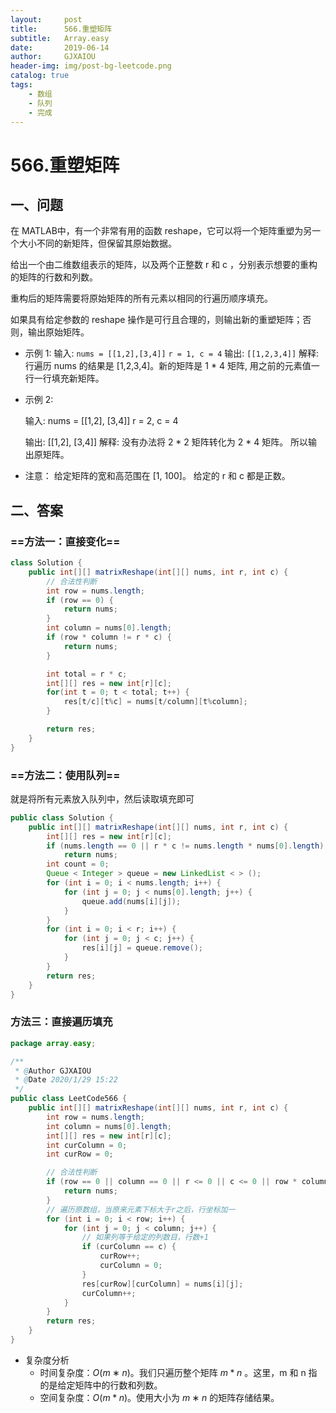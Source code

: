 ```yaml
---
layout:     post
title:      566.重塑矩阵
subtitle:   Array.easy
date:       2019-06-14
author:     GJXAIOU
header-img: img/post-bg-leetcode.png
catalog: true
tags:
    - 数组
	- 队列
	- 完成
---
```



# 566.重塑矩阵

## 一、问题

在 MATLAB中，有一个非常有用的函数 reshape，它可以将一个矩阵重塑为另一个大小不同的新矩阵，但保留其原始数据。

给出一个由二维数组表示的矩阵，以及两个正整数 r 和 c ，分别表示想要的重构的矩阵的行数和列数。

重构后的矩阵需要将原始矩阵的所有元素以相同的行遍历顺序填充。

如果具有给定参数的 reshape 操作是可行且合理的，则输出新的重塑矩阵；否则，输出原始矩阵。

- 示例 1: 
输入: 
`nums = [[1,2],[3,4]]`
`r = 1, c = 4`
输出: `[[1,2,3,4]]`
解释:
行遍历 nums 的结果是 [1,2,3,4]。新的矩阵是 1 * 4 矩阵, 用之前的元素值一行一行填充新矩阵。

- 示例 2:

  输入: 
  nums = 
  [[1,2],
   [3,4]]
  r = 2, c = 4

  输出: 
  [[1,2],
   [3,4]]
  解释:
  没有办法将 2 * 2 矩阵转化为 2 * 4 矩阵。 所以输出原矩阵。

- 注意：
给定矩阵的宽和高范围在 [1, 100]。
给定的 r 和 c 都是正数。



## 二、答案

### ==方法一：直接变化==

```java
class Solution {
    public int[][] matrixReshape(int[][] nums, int r, int c) {
        // 合法性判断
        int row = nums.length;
        if (row == 0) {
            return nums;
        }
        int column = nums[0].length;
        if (row * column != r * c) {
            return nums;
        }

        int total = r * c;
        int[][] res = new int[r][c];
        for(int t = 0; t < total; t++) {
            res[t/c][t%c] = nums[t/column][t%column];
        }

        return res;
    }
}

```


### ==方法二：使用队列==

就是将所有元素放入队列中，然后读取填充即可

```java
public class Solution {
    public int[][] matrixReshape(int[][] nums, int r, int c) {
        int[][] res = new int[r][c];
        if (nums.length == 0 || r * c != nums.length * nums[0].length)
            return nums;
        int count = 0;
        Queue < Integer > queue = new LinkedList < > ();
        for (int i = 0; i < nums.length; i++) {
            for (int j = 0; j < nums[0].length; j++) {
                queue.add(nums[i][j]);
            }
        }
        for (int i = 0; i < r; i++) {
            for (int j = 0; j < c; j++) {
                res[i][j] = queue.remove();
            }
        }
        return res;
    }
}

```



### 方法三：直接遍历填充

```java
package array.easy;

/**
 * @Author GJXAIOU
 * @Date 2020/1/29 15:22
 */
public class LeetCode566 {
    public int[][] matrixReshape(int[][] nums, int r, int c) {
        int row = nums.length;
        int column = nums[0].length;
        int[][] res = new int[r][c];
        int curColumn = 0;
        int curRow = 0;

        // 合法性判断
        if (row == 0 || column == 0 || r <= 0 || c <= 0 || row * column != r * c) {
            return nums;
        }
        // 遍历原数组，当原来元素下标大于r之后，行坐标加一
        for (int i = 0; i < row; i++) {
            for (int j = 0; j < column; j++) {
                // 如果列等于给定的列数目，行数+1
                if (curColumn == c) {
                    curRow++;
                    curColumn = 0;
                }
                res[curRow][curColumn] = nums[i][j];
                curColumn++;
            }
        }
        return res;
    }
}

```

- 复杂度分析
    - 时间复杂度：$O(m∗n)$。我们只遍历整个矩阵 $m*n$ 。这里，m 和 n 指的是给定矩阵中的行数和列数。
    - 空间复杂度：$O(m*n)$。使用大小为 $m∗n$ 的矩阵存储结果。